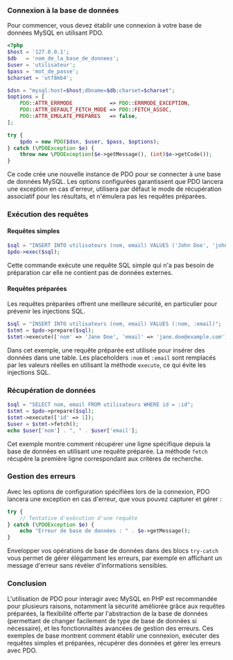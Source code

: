### Connexion à la base de données

Pour commencer, vous devez établir une connexion à votre base de données MySQL en utilisant PDO.

```php
<?php
$host = '127.0.0.1';
$db   = 'nom_de_la_base_de_donnees';
$user = 'utilisateur';
$pass = 'mot_de_passe';
$charset = 'utf8mb4';

$dsn = "mysql:host=$host;dbname=$db;charset=$charset";
$options = [
    PDO::ATTR_ERRMODE            => PDO::ERRMODE_EXCEPTION,
    PDO::ATTR_DEFAULT_FETCH_MODE => PDO::FETCH_ASSOC,
    PDO::ATTR_EMULATE_PREPARES   => false,
];

try {
    $pdo = new PDO($dsn, $user, $pass, $options);
} catch (\PDOException $e) {
    throw new \PDOException($e->getMessage(), (int)$e->getCode());
}
```

Ce code crée une nouvelle instance de PDO pour se connecter à une base de données MySQL. Les options configurées garantissent que PDO lancera une exception en cas d'erreur, utilisera par défaut le mode de récupération associatif pour les résultats, et n'émulera pas les requêtes préparées.

### Exécution des requêtes

#### Requêtes simples

```php
$sql = "INSERT INTO utilisateurs (nom, email) VALUES ('John Doe', 'john.doe@example.com')";
$pdo->exec($sql);
```

Cette commande exécute une requête SQL simple qui n'a pas besoin de préparation car elle ne contient pas de données externes.

#### Requêtes préparées

Les requêtes préparées offrent une meilleure sécurité, en particulier pour prévenir les injections SQL.

```php
$sql = "INSERT INTO utilisateurs (nom, email) VALUES (:nom, :email)";
$stmt = $pdo->prepare($sql);
$stmt->execute(['nom' => 'Jane Doe', 'email' => 'jane.doe@example.com']);
```

Dans cet exemple, une requête préparée est utilisée pour insérer des données dans une table. Les placeholders `:nom` et `:email` sont remplacés par les valeurs réelles en utilisant la méthode `execute`, ce qui évite les injections SQL.

### Récupération de données

```php
$sql = "SELECT nom, email FROM utilisateurs WHERE id = :id";
$stmt = $pdo->prepare($sql);
$stmt->execute(['id' => 1]);
$user = $stmt->fetch();
echo $user['nom'] . ", " . $user['email'];
```

Cet exemple montre comment récupérer une ligne spécifique depuis la base de données en utilisant une requête préparée. La méthode `fetch` récupère la première ligne correspondant aux critères de recherche.

### Gestion des erreurs

Avec les options de configuration spécifiées lors de la connexion, PDO lancera une exception en cas d'erreur, que vous pouvez capturer et gérer :

```php
try {
    // Tentative d'exécution d'une requête
} catch (\PDOException $e) {
    echo "Erreur de base de données : " . $e->getMessage();
}
```

Envelopper vos opérations de base de données dans des blocs `try-catch` vous permet de gérer élégamment les erreurs, par exemple en affichant un message d'erreur sans révéler d'informations sensibles.

### Conclusion

L'utilisation de PDO pour interagir avec MySQL en PHP est recommandée pour plusieurs raisons, notamment la sécurité améliorée grâce aux requêtes préparées, la flexibilité offerte par l'abstraction de la base de données (permettant de changer facilement de type de base de données si nécessaire), et les fonctionnalités avancées de gestion des erreurs. Ces exemples de base montrent comment établir une connexion, exécuter des requêtes simples et préparées, récupérer des données et gérer les erreurs avec PDO.
